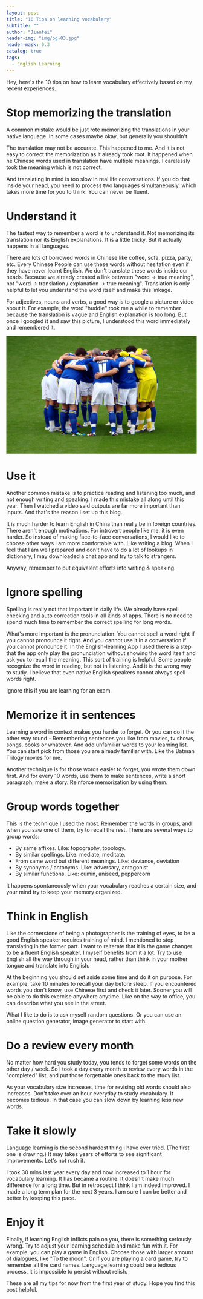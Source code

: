 ```yaml
---
layout: post
title: "10 Tips on learning vocabulary"
subtitle: ""
author: "Jianfei"
header-img: "img/bg-03.jpg"
header-mask: 0.3
catalog: true
tags:
  - English Learning
---
```


Hey, here's the 10 tips on how to learn vocabulary effectively based on my recent experiences.

# Stop memorizing the translation

A common mistake would be just rote memorizing the translations in your native language. In some cases maybe okay, but generally you shouldn't.

The translation may not be accurate. This happened to me. And it is not easy to correct the memorization as it already took root. It happened when he Chinese words used in translation have multiple meanings. I carelessly took the meaning which is not correct.

And translating in mind is too slow in real life conversations. If you do that inside your head, you need to process two languages simultaneously, which takes more time for you to think. You can never be fluent.

# Understand it

The fastest way to remember a word is to understand it. Not memorizing its translation nor its English explanations. It is a little tricky. But it actually happens in all languages.

There are lots of borrowed words in Chinese like coffee, sofa, pizza, party, etc. Every Chinese People can use these words without hesitation even if they have never learnt English. We don't translate these words inside our heads. Because we already created a link between "word -> true meaning", not "word -> translation / explanation -> true meaning". Translation is only helpful to let you understand the word itself and make this linkage.

For adjectives, nouns and verbs, a good way is to google a picture or video about it. For example, the word "huddle" took me a while to remember because the translation is vague and English explanation is too long. But once I googled it and saw this picture, I understood this word immediately and remembered it.

![](/img/posts/huddle.jpeg)

# Use it

Another common mistake is to practice reading and listening too much, and not enough writing and speaking. I made this mistake all along until this year. Then I watched a video said outputs are far more important than inputs. And that's the reason I set up this blog.

It is much harder to learn English in China than really be in foreign countries. There aren't enough motivations. For introvert people like me, it is even harder. So instead of making face-to-face conversations, I would like to choose other ways I am more comfortable with. Like writing a blog. When I feel that I am well prepared and don't have to do a lot of lookups in dictionary, I may downloaded a chat app and try to talk to strangers.

Anyway, remember to put equivalent efforts into writing & speaking.

# Ignore spelling

Spelling is really not that important in daily life. We already have spell checking and auto correction tools in all kinds of apps. There is no need to spend much time to remember the correct spelling for long words.

What's more important is the pronunciation. You cannot spell a word right if you cannot pronounce it right. And you cannot use it in a conversation if you cannot pronounce it. In the English-learning App I used there is a step that the app only play the pronunciation without showing the word itself and ask you to recall the meaning. This sort of training is helpful. Some people recognize the word in reading, but not in listening. And it is the wrong way to study. I believe that even native English speakers cannot always spell words right.

Ignore this if you are learning for an exam.

# Memorize it in sentences

Learning a word in context makes you harder to forget. Or you can do it the other way round - Remembering sentences you like from movies, tv shows, songs, books or whatever. And add unfamiliar words to your learning list. You can start pick from those you are already familiar with. Like the Batman Trilogy movies for me.

Another technique is for those words easier to forget, you wrote them down first. And for every 10 words, use them to make sentences, write a short paragraph, make a story. Reinforce memorization by using them.

# Group words together

This is the technique I used the most. Remember the words in groups, and when you saw one of them, try to recall the rest. There are several ways to group words:

- By same affixes. Like: topography, topology.
- By similar spellings. Like: mediate, meditate.
- From same word but different meanings. Like: deviance, deviation
- By synonyms / antonyms. Like: adversary, antagonist
- By similar functions. Like: cumin, aniseed, peppercorn

It happens spontaneously when your vocabulary reaches a certain size, and your mind try to keep your memory organized.

# Think in English

Like the cornerstone of being a photographer is the training of eyes, to be a good English speaker requires training of mind. I mentioned to stop translating in the former part. I want to reiterate that it is the game changer to be a fluent English speaker. I myself benefits from it a lot. Try to use English all the way through in your head, rather than think in your mother tongue and translate into English.

At the beginning you should set aside some time and do it on purpose. For example, take 10 minutes to recall your day before sleep. If you encountered words you don't know, use Chinese first and check it later. Sooner you will be able to do this exercise anywhere anytime. Like on the way to office, you can describe what you see in the street.

What I like to do is to ask myself random questions. Or you can use an online question generator, image generator to start with.

# Do a review every month

No matter how hard you study today, you tends to forget some words on the other day / week. So I took a day every month to review every words in the "completed" list, and put those forgettable ones back to the study list.

As your vocabulary size increases, time for revising old words should also increases. Don't take over an hour everyday to study vocabulary. It becomes tedious. In that case you can slow down by learning less new words.

# Take it slowly

Language learning is the second hardest thing I have ever tried. (The first one is drawing.) It may takes years of efforts to see significant improvements. Let's not rush it.

I took 30 mins last year every day and now increased to 1 hour for vocabulary learning. It has became a routine. It doesn't make much difference for a long time. But in retrospect I think I am indeed improved. I made a long term plan for the next 3 years. I am sure I can be better and better by keeping this pace.

# Enjoy it

Finally, if learning English inflicts pain on you, there is something seriously wrong. Try to adjust your learning schedule and make fun with it. For example, you can play a game in English. Choose those with larger amount of dialogues, like "To the moon". Or if you are playing a card game, try to remember all the card names. Language learning could be a tedious process, it is impossible to persist without relish.

These are all my tips for now from the first year of study. Hope you find this post helpful.
